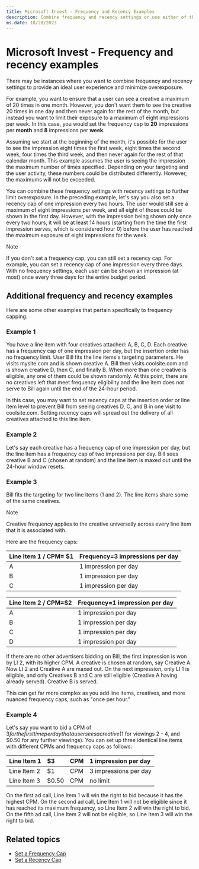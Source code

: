 ```yaml
---
title: Microsoft Invest - Frequency and Recency Examples
description: Combine frequency and recency settings or use either of these to provide an ideal user experience and minimize overexposure.
ms.date: 10/28/2023
---
```


# Microsoft Invest - Frequency and recency examples

There may be instances where you want to combine frequency and recency settings to provide an ideal user experience and minimize overexposure.

For example, you want to ensure that a user can see a creative a maximum of 20 times in one month. However, you don't want them to see the
creative 20 times in one day and then never again for the rest of the month, but instead you want to limit their exposure to a maximum of
eight impressions per week. In this case, you would set the frequency cap to **20** impressions per **month** and **8** impressions per **week**.

Assuming we start at the beginning of the month, it's possible for the user to see the impression eight times the first week, eight times the second week, four times the third week, and then never again for the rest of that calendar month. This example assumes the user is seeing the impression the maximum number of times specified. Depending on your targeting and the user activity, these numbers could be distributed differently. However, the maximums will not be exceeded.

You can combine these frequency settings with recency settings to further limit overexposure. In the preceding example, let's say you also set a recency cap of one impression every two hours. The user would still see a maximum of eight impressions per week, and all eight of those could be shown in the first day. However, with the impression being shown only once every two hours, it will be at least 14 hours (starting from the time the first impression serves, which is considered hour 0) before the user has reached the maximum exposure of eight impressions for the week.

> [!NOTE]
> If you don't set a frequency cap, you can still set a recency cap. For example, you can set a recency cap of one impression every three days. With no frequency settings, each user can be shown an impression (at most) once every three days for the entire budget period.

## Additional frequency and recency examples

Here are some other examples that pertain specifically to frequency capping:

### Example 1

You have a line item with four creatives attached: A, B, C, D. Each creative has a frequency cap of one impression per day, but the insertion order has no frequency limit. User Bill fits the line items's targeting parameters. He visits mysite.com and is shown creative A. Bill then visits coolsite.com and is shown creative D, then C, and finally B. When more than one creative is eligible, any one of them could be shown randomly. At this point, there are no creatives left that meet frequency eligibility and the line item does not serve to Bill again until the end of the 24-hour period.

In this case, you may want to set recency caps at the insertion order or line item level to prevent Bill from seeing creatives D, C, and B in one visit to coolsite.com. Setting recency caps will spread out the delivery of all creatives attached to this line item.

### Example 2

Let's say each creative has a frequency cap of one impression per day, but the line item has a frequency cap of two impressions per day. Bill sees creative B and C (chosen at random) and the line item is maxed out until the 24-hour window resets.

### Example 3

Bill fits the targeting for two line items (1 and 2). The line items share some of the same creatives.

> [!NOTE]
> Creative frequency applies to the creative universally across every line item that it is associated with.

Here are the frequency caps:

| Line Item 1 / CPM= $1 | Frequency=3 impressions per day |
|:---|:---|
| A | 1 impression per day |
| B | 1 impression per day |
| C | 1 impression per day |

| Line Item 2 / CPM=$2 | Frequency=1 impression per day |
|:---|:---|
| A | 1 impression per day |
| B | 1 impression per day |
| C | 1 impression per day |
| D | 1 impression per day |

If there are no other advertisers bidding on Bill, the first impression is won by LI 2, with its higher CPM. A creative is chosen at random, say Creative A. Now LI 2 and Creative A are maxed out. On the next impression, only LI 1 is eligible, and only Creatives B and C are still eligible (Creative A having already served). Creative B is served.

This can get far more complex as you add line items, creatives, and more nuanced frequency caps, such as "once per hour."

### Example 4

Let's say you want to bid a CPM of $3 for the first time per day that a user sees a creative ($1 for viewings 2 - 4, and $0.50 for any further viewings). You can set up three identical line items with different CPMs and frequency caps as follows:

| Line Item 1 | $3 | CPM | 1 impression per day |
|:---|:---|:---|:---|
| Line Item 2 | $1 | CPM | 3 impressions per day |
| Line Item 3 | $0.50 | CPM | no limit |

On the first ad call, Line Item 1 will win the right to bid because it has the highest CPM. On the second ad call, Line Item 1 will not be eligible since it has reached its maximum frequency, so Line Item 2 will win the right to bid. On the fifth ad call, Line Item 2 will not be eligible, so Line Item 3 will win the right to bid.

## Related topics

- [Set a Frequency Cap](./set-a-frequency-cap.md)
- [Set a Recency Cap](./set-a-recency-cap.md)
